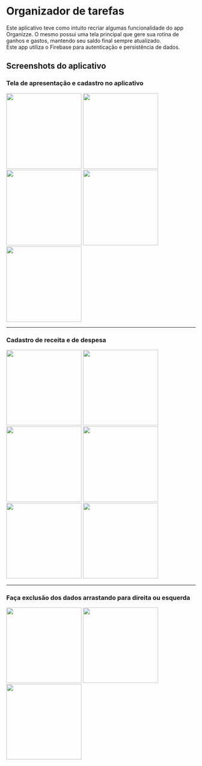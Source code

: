 # Organizador de tarefas
Este aplicativo teve como intuito recriar algumas funcionalidade do app Organizze. O mesmo possui uma tela principal que gere sua rotina de ganhos e gastos, mantendo seu saldo final sempre atualizado.  
Este app utiliza o Firebase para autenticação e persistência de dados.

## Screenshots do aplicativo

<div>
  <div>
    <h3>Tela de apresentação e cadastro no aplicativo</h3>
    <img height= 200 src= "https://github.com/gfonsecadev/app_Organize_mobile/assets/90278833/2ee1f9b2-af88-4217-8041-eed38c291446"/>
    <img height= 200 src= "https://github.com/gfonsecadev/app_Organize_mobile/assets/90278833/ec2fb494-9a46-4845-9994-2869112d06b0"/>
    <img height= 200 src= "https://github.com/gfonsecadev/app_Organize_mobile/assets/90278833/a7045abb-6228-4af2-94cf-b21078516fc2"/>
    <img height= 200 src= "https://github.com/gfonsecadev/app_Organize_mobile/assets/90278833/b4fe515b-6d7a-4f54-8099-ffe1bf4a9a2b"/>
    <img height= 200 src= "https://github.com/gfonsecadev/app_Organize_mobile/assets/90278833/eecd21bf-e676-4d04-b23f-49eef17c5d5a"/>
  </div>
  <hr/>
<div>
  <h3>Cadastro de receita e de despesa</h3>
  <div>
    <img height= 200 src= "https://github.com/gfonsecadev/app_Organize_mobile/assets/90278833/243c5a7c-8c63-43d2-88fa-70cb326a8b7d"/>
    <img height= 200 src= "https://github.com/gfonsecadev/app_Organize_mobile/assets/90278833/de36ecd8-2972-49ca-81ee-74a43c32322d"/>
    <img height= 200 src= "https://github.com/gfonsecadev/app_Organize_mobile/assets/90278833/d8a8edf1-d45b-4fe7-91b2-d44a2e7af374"/>
    <img height= 200 src= "https://github.com/gfonsecadev/app_Organize_mobile/assets/90278833/56052231-1bf0-485f-9546-f8a4d06cbbb5"/>
    <img height= 200 src= "https://github.com/gfonsecadev/app_Organize_mobile/assets/90278833/99eb7ba9-97a9-44e3-aa85-3ff35443f40e"/>
    <img height= 200 src= "https://github.com/gfonsecadev/app_Organize_mobile/assets/90278833/0bc9f117-3496-4f6b-a2f0-0c153ffa1ce8"/>
  </div>
  <hr/>
  <div>
    <h3>Faça exclusão dos dados arrastando para direita ou esquerda</h3>
    <img height= 200 src= "https://github.com/gfonsecadev/app_Organize_mobile/assets/90278833/1cb6999c-23e7-4a09-b543-65ed5c7bb98b"/>
    <img height= 200 src= "https://github.com/gfonsecadev/app_Organize_mobile/assets/90278833/2125588f-674f-4434-87d9-ec4bdad1fe05"/>
    <img height= 200 src= "https://github.com/gfonsecadev/app_Organize_mobile/assets/90278833/dad04eb7-e7b8-47b3-897e-af31729ffa9b"/>
  </div>
</div>
</div>
